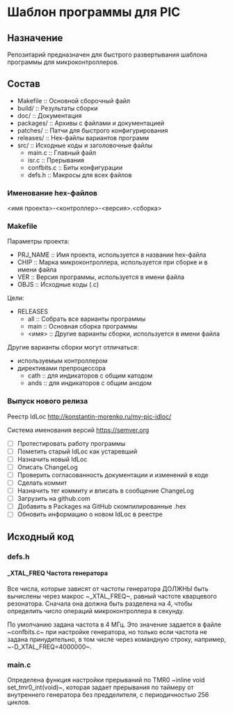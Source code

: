 # Шаблон программы для PIC

## Назначение

Репозитарий предназначен для быстрого развертывания шаблона программы
для микроконтроллеров.

## Состав

- Makefile :: Основной сборочный файл
- build/ :: Результаты сборки
- doc/ :: Документация
- packages/ :: Архивы с файлами и документацией
- patches/ :: Патчи для быстрого конфигурирования
- releases/ :: Hex-файлы вариантов программ
- src/ :: Исходные коды и заголовочные файлы
  - main.c :: Главный файл
  - isr.c :: Прерывания
  - confbits.c :: Биты конфигурации
  - defs.h :: Макросы для всех файлов

### Именование hex-файлов

<имя проекта>-<контроллер>-<версия>.<сборка>

### Makefile

Параметры проекта:
- PRJ_NAME :: Имя проекта, используется в названии hex-файла
- CHIP :: Марка микроконтроллера, используется при сборке и в имени
  файла
- VER :: Версия программы, используется в имени файла
- OBJS :: Исходные коды (.c)

Цели:
- RELEASES
  - all :: Собрать все варианты программы
  - main :: Основная сборка программы
  - <имя> :: Другие варианты сборки, используется в имени файла

Другие варианты сборки могут отличаться:
- используемым контроллером
- директивами препроцессора
  - cath :: для индикаторов с общим катодом
  - ands :: для индикаторов с общим анодом

### Выпуск нового релиза

Реестр IdLoc http://konstantin-morenko.ru/my-pic-idloc/

Система именования версий https://semver.org

- [ ] Протестировать работу программы
- [ ] Пометить старый IdLoc как устаревший
- [ ] Назначить новый IdLoc
- [ ] Описать ChangeLog
- [ ] Проверить согласованность документации и изменений в коде
- [ ] Сделать коммит
- [ ] Назначить тег коммиту и вписать в сообщение ChangeLog
- [ ] Загрузить на github.com
- [ ] Добавить в Packages на GitHub скомпилированные .hex
- [ ] Обновить информацию о новом IdLoc в реестре

## Исходный код

### defs.h

#### _XTAL_FREQ Частота генератора

Все числа, которые зависят от частоты генератора ДОЛЖНЫ быть вычислены
через макрос ~_XTAL_FREQ~, равный частоте кварцевого резонатора.
Сначала она должна быть разделена на 4, чтобы определить число
операций микроконтроллера в секунду.

По умолчанию задана частота в 4 МГц.  Это значение задается в файле
~confbits.c~ при настройке генератора, но только если частота не
задана принудительно, в том числе через командную строку, например,
~-D_XTAL_FREQ=4000000~.

### main.c

Определена функция настройки прерываний по TMR0 ~inline void
set_tmr0_int(void)~, которая задает прерывания по таймеру от
внутреннего генератора без предделителя, с периодичностью 256 циклов.
